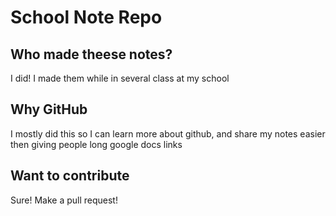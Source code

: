 # School Note Repo

## Who made theese notes?
I did! I made them while in several class at my school

## Why GitHub
I mostly did this so I can learn more about github, and share my notes easier then giving people long google docs links

## Want to contribute
Sure! Make a pull request!